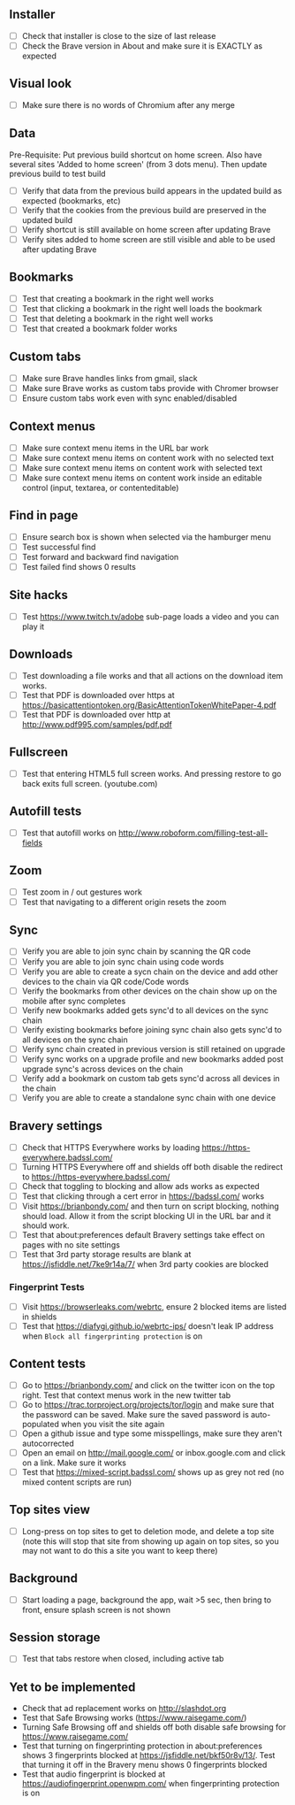 
## Installer

- [ ] Check that installer is close to the size of last release
- [ ] Check the Brave version in About and make sure it is EXACTLY as expected

## Visual look

- [ ] Make sure there is no words of Chromium after any merge

## Data
Pre-Requisite: Put previous build shortcut on home screen. Also have several sites 'Added to home screen' (from 3 dots menu). Then update previous build to test build
- [ ] Verify that data from the previous build appears in the updated build as expected (bookmarks, etc)
- [ ] Verify that the cookies from the previous build are preserved in the updated build
- [ ] Verify shortcut is still available on home screen after updating Brave
- [ ] Verify sites added to home screen are still visible and able to be used after updating Brave

## Bookmarks

- [ ] Test that creating a bookmark in the right well works
- [ ] Test that clicking a bookmark in the right well loads the bookmark
- [ ] Test that deleting a bookmark in the right well works
- [ ] Test that created a bookmark folder works

## Custom tabs

- [ ] Make sure Brave handles links from gmail, slack
- [ ] Make sure Brave works as custom tabs provide with Chromer browser
- [ ] Ensure custom tabs work even with sync enabled/disabled

## Context menus

- [ ] Make sure context menu items in the URL bar work
- [ ] Make sure context menu items on content work with no selected text
- [ ] Make sure context menu items on content work with selected text
- [ ] Make sure context menu items on content work inside an editable control (input, textarea, or contenteditable)

## Find in page

- [ ] Ensure search box is shown when selected via the hamburger menu
- [ ] Test successful find
- [ ] Test forward and backward find navigation
- [ ] Test failed find shows 0 results

## Site hacks

- [ ] Test https://www.twitch.tv/adobe sub-page loads a video and you can play it

## Downloads

- [ ] Test downloading a file works and that all actions on the download item works.
- [ ] Test that PDF is downloaded over https at https://basicattentiontoken.org/BasicAttentionTokenWhitePaper-4.pdf
- [ ] Test that PDF is downloaded over http at http://www.pdf995.com/samples/pdf.pdf

## Fullscreen

- [ ] Test that entering HTML5 full screen works. And pressing restore to go back exits full screen. (youtube.com)

## Autofill tests

- [ ] Test that autofill works on http://www.roboform.com/filling-test-all-fields

## Zoom

- [ ] Test zoom in / out gestures work
- [ ] Test that navigating to a different origin resets the zoom

## Sync

- [ ] Verify you are able to join sync chain by scanning the QR code
- [ ] Verify you are able to join sync chain using code words
- [ ] Verify you are able to create a sycn chain on the device and add other devices to the chain via QR code/Code words
- [ ] Verify the bookmarks from other devices on the chain show up on the mobile after sync completes
- [ ] Verify new bookmarks added gets sync'd to all devices on the sync chain
- [ ] Verify existing bookmarks before joining sync chain also gets sync'd to all devices on the sync chain
- [ ] Verify sync chain created in previous version is still retained on upgrade
- [ ] Verify sync works on a upgrade profile and new bookmarks added post upgrade sync's across devices on the chain
- [ ] Verify add a bookmark on custom tab gets sync'd across all devices in the chain
- [ ] Verify you are able to create a standalone sync chain with one device

## Bravery settings

- [ ] Check that HTTPS Everywhere works by loading https://https-everywhere.badssl.com/
- [ ] Turning HTTPS Everywhere off and shields off both disable the redirect to https://https-everywhere.badssl.com/
- [ ] Check that toggling to blocking and allow ads works as expected
- [ ] Test that clicking through a cert error in https://badssl.com/ works
- [ ] Visit https://brianbondy.com/ and then turn on script blocking, nothing should load. Allow it from the script blocking UI in the URL bar and it should work.
- [ ] Test that about:preferences default Bravery settings take effect on pages with no site settings
- [ ] Test that 3rd party storage results are blank at https://jsfiddle.net/7ke9r14a/7/ when 3rd party cookies are blocked
### Fingerprint Tests
  - [ ] Visit https://browserleaks.com/webrtc, ensure 2 blocked items are listed in shields
  - [ ] Test that https://diafygi.github.io/webrtc-ips/ doesn't leak IP address when `Block all fingerprinting protection` is on

## Content tests

- [ ] Go to https://brianbondy.com/ and click on the twitter icon on the top right. Test that context menus work in the new twitter tab
- [ ] Go to https://trac.torproject.org/projects/tor/login and make sure that the password can be saved. Make sure the saved password is auto-populated when you visit the site again
- [ ] Open a github issue and type some misspellings, make sure they aren't autocorrected
- [ ] Open an email on http://mail.google.com/ or inbox.google.com and click on a link. Make sure it works
- [ ] Test that https://mixed-script.badssl.com/ shows up as grey not red (no mixed content scripts are run)

## Top sites view

- [ ] Long-press on top sites to get to deletion mode, and delete a top site (note this will stop that site from showing up again on top sites, so you may not want to do this a site you want to keep there)

## Background

- [ ] Start loading a page, background the app, wait >5 sec, then bring to front, ensure splash screen is not shown


## Session storage

- [ ] Test that tabs restore when closed, including active tab

## Yet to be implemented

- Check that ad replacement works on http://slashdot.org
- Test that Safe Browsing works (https://www.raisegame.com/)
- Turning Safe Browsing off and shields off both disable safe browsing for https://www.raisegame.com/
- Test that turning on fingerprinting protection in about:preferences shows 3 fingerprints blocked at https://jsfiddle.net/bkf50r8v/13/. Test that turning it off in the Bravery menu shows 0 fingerprints blocked
- Test that audio fingerprint is blocked at https://audiofingerprint.openwpm.com/ when fingerprinting protection is on
